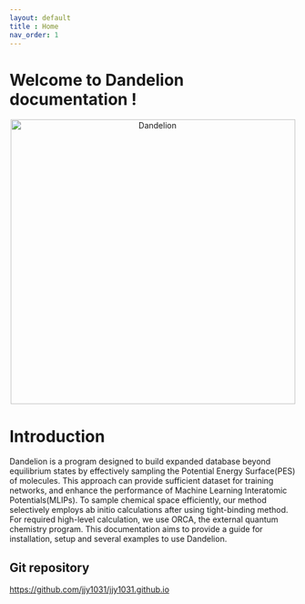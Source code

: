 ```yaml
---
layout: default
title : Home
nav_order: 1
---
```


# Welcome to Dandelion documentation !
<div align="center">
  <img src="https://github.com/jjy1031/jjy1031.github.io/assets/160209859/5e541d6d-94b6-4c69-a452-bbac4cb2c26f" alt="Dandelion" width="500">
</div>

# Introduction
Dandelion is a program designed to build expanded database beyond equilibrium states by  effectively sampling the Potential Energy Surface(PES) of molecules. This approach can provide sufficient dataset for training networks, and enhance the performance of Machine Learning Interatomic Potentials(MLIPs). To sample chemical space efficiently, our method selectively employs ab initio calculations after using tight-binding method. For required high-level calculation, we use ORCA, the external quantum chemistry program. This documentation aims to provide a guide for installation, setup and several examples to use Dandelion. 

## Git repository
<https://github.com/jjy1031/jjy1031.github.io>
